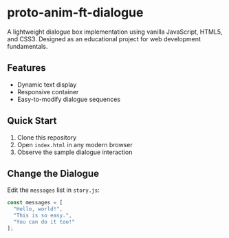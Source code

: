 # proto-anim-ft-dialogue

A lightweight dialogue box implementation using vanilla JavaScript, HTML5, and CSS3. Designed as an educational project for web development fundamentals.

## Features
- Dynamic text display
- Responsive container
- Easy-to-modify dialogue sequences

## Quick Start
1. Clone this repository
2. Open `index.html` in any modern browser
3. Observe the sample dialogue interaction

## Change the Dialogue
Edit the `messages` list in `story.js`:
```javascript
const messages = [
  "Hello, world!",
  "This is so easy.",
  "You can do it too!"
];
```

